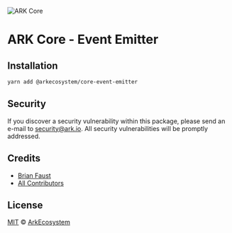 ![ARK Core](https://i.imgur.com/1aP6F2o.png)

# ARK Core - Event Emitter

## Installation

```bash
yarn add @arkecosystem/core-event-emitter
```

## Security

If you discover a security vulnerability within this package, please send an e-mail to security@ark.io. All security vulnerabilities will be promptly addressed.

## Credits

- [Brian Faust](https://github.com/faustbrian)
- [All Contributors](../../../../contributors)

## License

[MIT](LICENSE) © [ArkEcosystem](https://ark.io)
